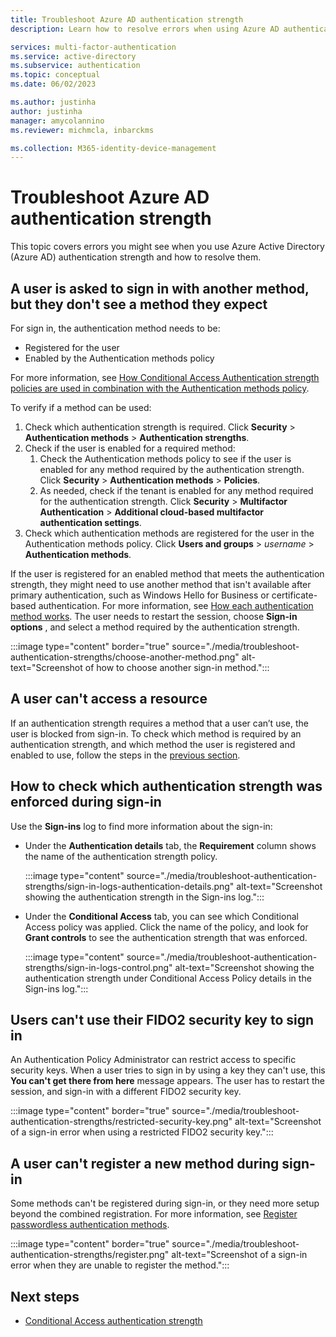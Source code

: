 ```yaml
---
title: Troubleshoot Azure AD authentication strength 
description: Learn how to resolve errors when using Azure AD authentication strength.

services: multi-factor-authentication
ms.service: active-directory
ms.subservice: authentication
ms.topic: conceptual
ms.date: 06/02/2023

ms.author: justinha
author: justinha
manager: amycolannino
ms.reviewer: michmcla, inbarckms

ms.collection: M365-identity-device-management
---
```

# Troubleshoot Azure AD authentication strength

This topic covers errors you might see when you use Azure Active Directory (Azure AD) authentication strength and how to resolve them.  

## A user is asked to sign in with another method, but they don't see a method they expect

<!---What could be a good example?--->

For sign in, the authentication method needs to be:

- Registered for the user 
- Enabled by the Authentication methods policy 

For more information, see [How Conditional Access Authentication strength policies are used in combination with the Authentication methods policy](concept-authentication-strengths.md#how-authentication-strength-works-with-the-authentication-methods-policy).

To verify if a method can be used:

1. Check which authentication strength is required. Click **Security** > **Authentication methods** > **Authentication strengths**. 
1. Check if the user is enabled for a required method:
   1. Check the Authentication methods policy to see if the user is enabled for any method required by the authentication strength. Click **Security** > **Authentication methods** > **Policies**.
   1. As needed, check if the tenant is enabled for any method required for the authentication strength. Click **Security** > **Multifactor Authentication** > **Additional cloud-based multifactor authentication settings**. 
1. Check which authentication methods are registered for the user in the Authentication methods policy. Click **Users and groups** > _username_ > **Authentication methods**. 

If the user is registered for an enabled method that meets the authentication strength, they might need to use another method that isn't available after primary authentication, such as Windows Hello for Business or certificate-based authentication. For more information, see [How each authentication method works](concept-authentication-methods.md#how-each-authentication-method-works). The user needs to restart the session, choose **Sign-in options** , and select a method required by the authentication strength.

:::image type="content" border="true" source="./media/troubleshoot-authentication-strengths/choose-another-method.png" alt-text="Screenshot of how to choose another sign-in method.":::

## A user can't access a resource

If an authentication strength requires a method that a user can’t use, the user is blocked from sign-in. To check which method is required by an authentication strength, and which method the user is registered and enabled to use, follow the steps in the [previous section](#a-user-is-asked-to-sign-in-with-another-method-but-they-dont-see-a-method-they-expect). 

## How to check which authentication strength was enforced during sign-in
Use the **Sign-ins** log to find more information about the sign-in: 

- Under the **Authentication details** tab, the **Requirement** column shows the name of the authentication strength policy.

  :::image type="content" source="./media/troubleshoot-authentication-strengths/sign-in-logs-authentication-details.png" alt-text="Screenshot showing the authentication strength in the Sign-ins log.":::

- Under the **Conditional Access** tab, you can see which Conditional Access policy was applied. Click the name of the policy, and look for **Grant controls** to see the authentication strength that was enforced. 

  :::image type="content" source="./media/troubleshoot-authentication-strengths/sign-in-logs-control.png" alt-text="Screenshot showing the authentication strength under Conditional Access Policy details in the Sign-ins log.":::

## Users can't use their FIDO2 security key to sign in
An Authentication Policy Administrator can restrict access to specific security keys. When a user tries to sign in by using a key they can't use, this **You can't get there from here** message appears. The user has to restart the session, and sign-in with a different FIDO2 security key.

:::image type="content" border="true" source="./media/troubleshoot-authentication-strengths/restricted-security-key.png" alt-text="Screenshot of a sign-in error when using a restricted FIDO2 security key.":::

## A user can't register a new method during sign-in 

Some methods can't be registered during sign-in, or they need more setup beyond the combined registration. For more information, see [Register passwordless authentication methods](concept-authentication-strengths.md#register-passwordless-authentication-methods).
 
:::image type="content" border="true" source="./media/troubleshoot-authentication-strengths/register.png" alt-text="Screenshot of a sign-in error when they are unable to register the method."::: 

## Next steps

- [Conditional Access authentication strength](concept-authentication-strengths.md)
